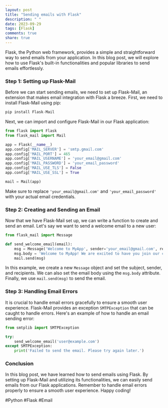 ```yaml
---
layout: post
title: "Sending emails with Flask"
description: " "
date: 2023-09-29
tags: [Flask]
comments: true
share: true
---
```


Flask, the Python web framework, provides a simple and straightforward way to send emails from your application. In this blog post, we will explore how to use Flask's built-in functionalities and popular libraries to send emails effortlessly.

### Step 1: Setting up Flask-Mail

Before we can start sending emails, we need to set up Flask-Mail, an extension that makes email integration with Flask a breeze. First, we need to install Flask-Mail using pip:

```python
pip install Flask-Mail
```

Next, we can import and configure Flask-Mail in our Flask application:

```python
from flask import Flask
from flask_mail import Mail

app = Flask(__name__)
app.config['MAIL_SERVER'] = 'smtp.gmail.com'
app.config['MAIL_PORT'] = 465
app.config['MAIL_USERNAME'] = 'your_email@gmail.com'
app.config['MAIL_PASSWORD'] = 'your_email_password'
app.config['MAIL_USE_TLS'] = False
app.config['MAIL_USE_SSL'] = True

mail = Mail(app)
```

Make sure to replace `'your_email@gmail.com'` and `'your_email_password'` with your actual email credentials.

### Step 2: Creating and Sending an Email

Now that we have Flask-Mail set up, we can write a function to create and send an email. Let's say we want to send a welcome email to a new user:

```python
from flask_mail import Message

def send_welcome_email(email):
    msg = Message('Welcome to MyApp', sender='your_email@gmail.com', recipients=[email])
    msg.body = 'Welcome to MyApp! We are excited to have you join our community.'
    mail.send(msg)
```

In this example, we create a new `Message` object and set the subject, sender, and recipients. We can also set the email body using the `msg.body` attribute. Finally, we use `mail.send(msg)` to send the email.

### Step 3: Handling Email Errors

It is crucial to handle email errors gracefully to ensure a smooth user experience. Flask-Mail provides an exception `SMTPException` that can be caught to handle errors. Here's an example of how to handle an email sending error:

```python
from smtplib import SMTPException

try:
    send_welcome_email('user@example.com')
except SMTPException:
    print('Failed to send the email. Please try again later.')
```

### Conclusion

In this blog post, we have learned how to send emails using Flask. By setting up Flask-Mail and utilizing its functionalities, we can easily send emails from our Flask applications. Remember to handle email errors properly to ensure a smooth user experience. Happy coding!

#Python #Flask #Email